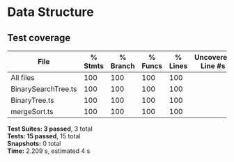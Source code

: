 # Data Structure

## Test coverage

| File                | % Stmts | % Branch | % Funcs | % Lines | Uncovered Line #s |
| ------------------- | ------- | -------- | ------- | ------- | ----------------- |
| All files           | 100     | 100      | 100     | 100     |
| BinarySearchTree.ts | 100     | 100      | 100     | 100     |
| BinaryTree.ts       | 100     | 100      | 100     | 100     |
| mergeSort.ts        | 100     | 100      | 100     | 100     |

**Test Suites: 3 passed**, 3 total  
**Tests: 15 passed**, 15 total  
**Snapshots:** 0 total  
**Time:** 2.209 s, estimated 4 s
